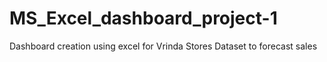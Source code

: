 # MS_Excel_dashboard_project-1
Dashboard creation using excel for Vrinda Stores Dataset to forecast sales
